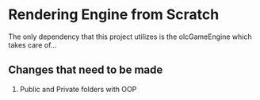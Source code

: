 # Rendering Engine from Scratch

The only dependency that this project utilizes is the olcGameEngine which takes care of... 

## Changes that need to be made 
1. Public and Private folders with OOP
